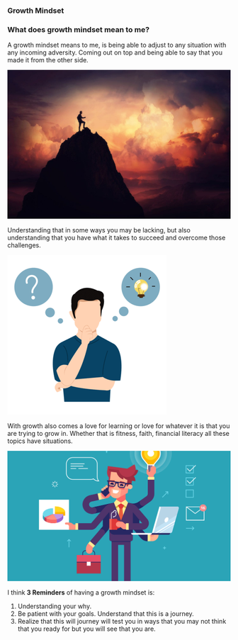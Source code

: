 ### Growth Mindset

### What does growth mindset mean to me?

A growth mindset means to me, is being able to adjust to any situation with any incoming adversity. Coming out on top and being able to say that you made it from the other side.

![image](./overcoming.jpg)


Understanding that in some ways you may be lacking, but also understanding that you have what it takes to succeed and overcome those challenges.

![image](./thinking.png)

With growth also comes a love for learning or love for whatever it is that you are trying to grow in. Whether that is fitness, faith, financial literacy all these topics have situations. 

![image](./jackofalltrades.jpg)

I think <strong>3 Reminders</strong> of having a growth mindset is:
<ol>
    <li>Understanding your why.</li>
    <li>Be patient with your goals. Understand that this is a journey.</li>
    <li>Realize that this will journey will test you in ways that you may not think that you ready for but you will see that you are.</li>